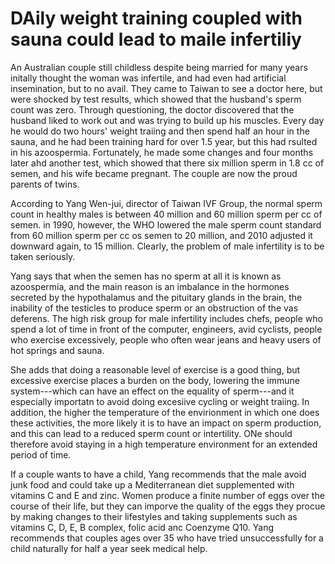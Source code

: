 








































# DAily weight training coupled with sauna  could lead to maile infertiliy

An Australian couple still childless despite being married for many years initally thought the woman was infertile, and had even had artificial insemination, but to no avail. They came to Taiwan to see a doctor here, but were shocked by test results, which showed that the husband's sperm count was zero. Through questioning, the doctor discovered that the husband liked to work out and was trying to build up his muscles. Every day he would do two hours' weight traiing  and then spend half an hour in the sauna, and he had been training hard for over 1.5 year, but this  had rsulted in his azoospermia. Fortunately, he made some changes and four months later ahd another test, which showed that there six million sperm in 1.8 cc of semen, and his wife became pregnant. The couple are now the proud parents of twins.

According to Yang Wen-jui, director of Taiwan IVF Group, the normal sperm count in healthy males is between 40 million and 60 million sperm per cc of semen. in 1990, however, the WHO lowered the male sperm count standard from 60 million sperm per cc os semen to 20 million, and 2010 adjusted it downward again, to 15 million. Clearly, the problem of male infertility is to be taken seriously.

Yang says that when the semen has no sperm at all it is known as azoospermia, and the main reason is an imbalance in the hormones secreted by the hypothalamus and the pituitary glands in the brain, the inability of the testicles to produce sperm or an obstruction of the vas deferens. The high risk group for male infertility includes chefs, people who spend a lot of time in front of the computer, engineers, avid cyclists, people who exercise excessively, people who often wear jeans and heavy users of hot springs and sauna.

She adds that doing a reasonable level of exercise is a good thing, but excessive exercise places a burden on the body, lowering the immune system---which can have an effect on the equality of sperm---and it especially importatn to avoid doing excesiive cycling or weight traiing. In addition, the higher the temperature of the envirionment in which one does these activities, the more likely it is to have an impact on sperm production, and this can lead to a reduced sperm count or intertility. ONe should therefore avoid staying in a high temperature environment for an extended period of time.

If a couple wants to have a child, Yang recommends that the male avoid junk food and could take up a Mediterranean diet supplemented with vitamins C and E and zinc. Women produce a finite number of eggs over the course of their life, but they can imporve the quality of the eggs they procue by making changes to their lifestyles and taking supplements such as vitamins C, D, E, B complex, folic acid anc Coenzyme Q10. Yang recommends that couples ages over 35 who have tried unsuccessfully for a child naturally for half a year seek medical help.


